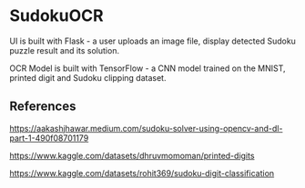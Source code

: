 # SudokuOCR

UI is built with Flask - a user uploads an image file, display detected Sudoku puzzle result and its solution.

OCR Model is built with TensorFlow - a CNN model trained on the MNIST, printed digit and Sudoku clipping dataset.

## References
https://aakashjhawar.medium.com/sudoku-solver-using-opencv-and-dl-part-1-490f08701179

https://www.kaggle.com/datasets/dhruvmomoman/printed-digits

https://www.kaggle.com/datasets/rohit369/sudoku-digit-classification


